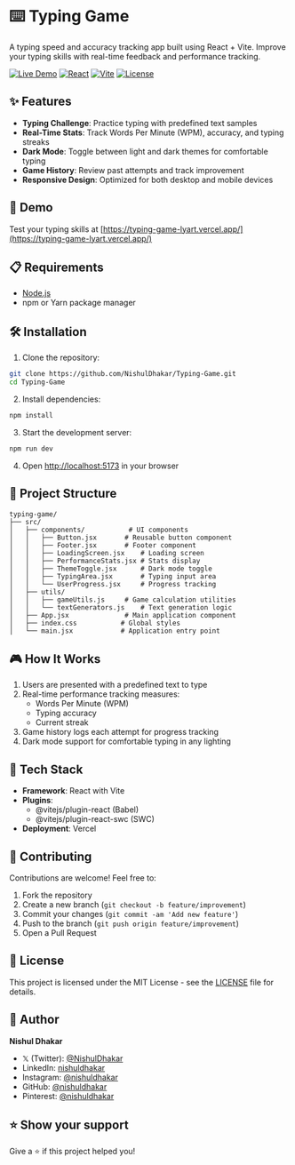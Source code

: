 # ⌨️ Typing Game

A typing speed and accuracy tracking app built using React + Vite. Improve your typing skills with real-time feedback and performance tracking.

[![Live Demo](https://img.shields.io/badge/Live%20Demo-View%20Site-blue)](https://typing-game-lyart.vercel.app/)
[![React](https://img.shields.io/badge/React-18-61dafb.svg)](https://reactjs.org/)
[![Vite](https://img.shields.io/badge/Vite-5-646cff.svg)](https://vitejs.dev/)
[![License](https://img.shields.io/badge/License-MIT-green.svg)](LICENSE)

## ✨ Features

- **Typing Challenge**: Practice typing with predefined text samples
- **Real-Time Stats**: Track Words Per Minute (WPM), accuracy, and typing streaks
- **Dark Mode**: Toggle between light and dark themes for comfortable typing
- **Game History**: Review past attempts and track improvement
- **Responsive Design**: Optimized for both desktop and mobile devices

## 🚀 Demo

Test your typing skills at [https://typing-game-lyart.vercel.app/](https://typing-game-lyart.vercel.app/)

## 📋 Requirements

- [Node.js](https://nodejs.org/)
- npm or Yarn package manager

## 🛠️ Installation

1. Clone the repository:
```bash
git clone https://github.com/NishulDhakar/Typing-Game.git
cd Typing-Game
```

2. Install dependencies:
```bash
npm install
```

3. Start the development server:
```bash
npm run dev
```

4. Open [http://localhost:5173](http://localhost:5173) in your browser

## 📁 Project Structure

```
typing-game/
├── src/
│   ├── components/           # UI components
│   │   ├── Button.jsx       # Reusable button component
│   │   ├── Footer.jsx       # Footer component
│   │   ├── LoadingScreen.jsx    # Loading screen
│   │   ├── PerformanceStats.jsx # Stats display
│   │   ├── ThemeToggle.jsx      # Dark mode toggle
│   │   ├── TypingArea.jsx       # Typing input area
│   │   └── UserProgress.jsx     # Progress tracking
│   ├── utils/
│   │   ├── gameUtils.js     # Game calculation utilities
│   │   └── textGenerators.js    # Text generation logic
│   ├── App.jsx              # Main application component
│   ├── index.css           # Global styles
│   └── main.jsx            # Application entry point
```

## 🎮 How It Works

1. Users are presented with a predefined text to type
2. Real-time performance tracking measures:
   - Words Per Minute (WPM)
   - Typing accuracy
   - Current streak
3. Game history logs each attempt for progress tracking
4. Dark mode support for comfortable typing in any lighting

## 🔌 Tech Stack

- **Framework**: React with Vite
- **Plugins**: 
  - @vitejs/plugin-react (Babel)
  - @vitejs/plugin-react-swc (SWC)
- **Deployment**: Vercel

## 🤝 Contributing

Contributions are welcome! Feel free to:

1. Fork the repository
2. Create a new branch (`git checkout -b feature/improvement`)
3. Commit your changes (`git commit -am 'Add new feature'`)
4. Push to the branch (`git push origin feature/improvement`)
5. Open a Pull Request

## 📜 License

This project is licensed under the MIT License - see the [LICENSE](LICENSE) file for details.

## 👤 Author

**Nishul Dhakar**

- 𝕏 (Twitter): [@NishulDhakar](https://x.com/NishulDhakar)
- LinkedIn: [nishuldhakar](https://www.linkedin.com/in/nishuldhakar/)
- Instagram: [@nishuldhakar](https://www.instagram.com/nishuldhakar/)
- GitHub: [@nishuldhakar](https://github.com/nishuldhakar)
- Pinterest: [@nishuldhakar](https://in.pinterest.com/nishuldhakar/)

## ⭐ Show your support

Give a ⭐️ if this project helped you!
